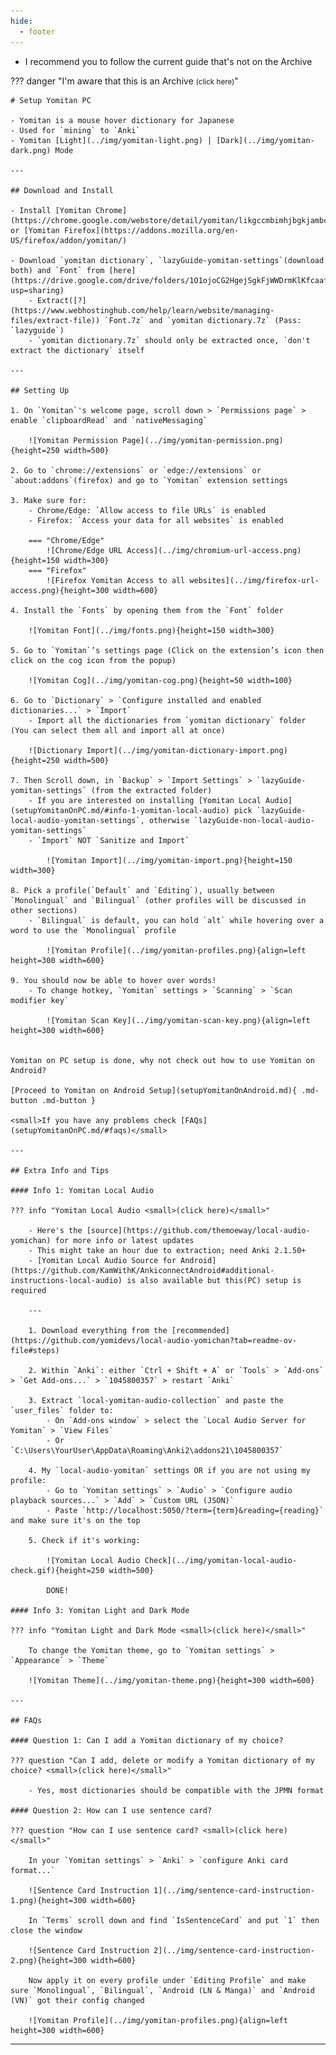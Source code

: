 ```yaml
---
hide:
  - footer
---
```


- I recommend you to follow the current guide that's not on the Archive

??? danger "I'm aware that this is an Archive <small>(click here)</small>"

    # Setup Yomitan PC

    - Yomitan is a mouse hover dictionary for Japanese
    - Used for `mining` to `Anki`
    - Yomitan [Light](../img/yomitan-light.png) | [Dark](../img/yomitan-dark.png) Mode

    ---

    ## Download and Install

    - Install [Yomitan Chrome](https://chrome.google.com/webstore/detail/yomitan/likgccmbimhjbgkjambclfkhldnlhbnn) or [Yomitan Firefox](https://addons.mozilla.org/en-US/firefox/addon/yomitan/)

    - Download `yomitan dictionary`, `lazyGuide-yomitan-settings`(download both) and `Font` from [here](https://drive.google.com/drive/folders/1O1ojoCG2HgejSgkFjWWDrmKlKfcaafTN?usp=sharing)
        - Extract([?](https://www.webhostinghub.com/help/learn/website/managing-files/extract-file)) `Font.7z` and `yomitan dictionary.7z` (Pass: `lazyguide`)
        - `yomitan dictionary.7z` should only be extracted once, `don't extract the dictionary` itself

    ---

    ## Setting Up

    1. On `Yomitan`'s welcome page, scroll down > `Permissions page` > enable `clipboardRead` and `nativeMessaging`

        ![Yomitan Permission Page](../img/yomitan-permission.png){height=250 width=500}

    2. Go to `chrome://extensions` or `edge://extensions` or `about:addons`(firefox) and go to `Yomitan` extension settings

    3. Make sure for:
        - Chrome/Edge: `Allow access to file URLs` is enabled
        - Firefox: `Access your data for all websites` is enabled

        === "Chrome/Edge"
            ![Chrome/Edge URL Access](../img/chromium-url-access.png){height=150 width=300}
        === "Firefox"
            ![Firefox Yomitan Access to all websites](../img/firefox-url-access.png){height=300 width=600}

    4. Install the `Fonts` by opening them from the `Font` folder

        ![Yomitan Font](../img/fonts.png){height=150 width=300}

    5. Go to `Yomitan`’s settings page (Click on the extension’s icon then click on the cog icon from the popup)

        ![Yomitan Cog](../img/yomitan-cog.png){height=50 width=100}

    6. Go to `Dictionary` > `Configure installed and enabled dictionaries...` > `Import`
        - Import all the dictionaries from `yomitan dictionary` folder (You can select them all and import all at once)

        ![Dictionary Import](../img/yomitan-dictionary-import.png){height=250 width=500}

    7. Then Scroll down, in `Backup` > `Import Settings` > `lazyGuide-yomitan-settings` (from the extracted folder)
        - If you are interested on installing [Yomitan Local Audio](setupYomitanOnPC.md/#info-1-yomitan-local-audio) pick `lazyGuide-local-audio-yomitan-settings`, otherwise `lazyGuide-non-local-audio-yomitan-settings`
        - `Import` NOT `Sanitize and Import`
        
            ![Yomitan Import](../img/yomitan-import.png){height=150 width=300}

    8. Pick a profile(`Default` and `Editing`), usually between `Monolingual` and `Bilingual` (other profiles will be discussed in other sections)
        - `Bilingual` is default, you can hold `alt` while hovering over a word to use the `Monolingual` profile

            ![Yomitan Profile](../img/yomitan-profiles.png){align=left height=300 width=600}

    9. You should now be able to hover over words!
        - To change hotkey, `Yomitan` settings > `Scanning` > `Scan modifier key`
        
            ![Yomitan Scan Key](../img/yomitan-scan-key.png){align=left height=300 width=600}
        

    Yomitan on PC setup is done, why not check out how to use Yomitan on Android?

    [Proceed to Yomitan on Android Setup](setupYomitanOnAndroid.md){ .md-button .md-button }

    <small>If you have any problems check [FAQs](setupYomitanOnPC.md/#faqs)</small>

    ---

    ## Extra Info and Tips

    #### Info 1: Yomitan Local Audio

    ??? info "Yomitan Local Audio <small>(click here)</small>"

        - Here's the [source](https://github.com/themoeway/local-audio-yomichan) for more info or latest updates
        - This might take an hour due to extraction; need Anki 2.1.50+
        - [Yomitan Local Audio Source for Android](https://github.com/KamWithK/AnkiconnectAndroid#additional-instructions-local-audio) is also available but this(PC) setup is required

        ---

        1. Download everything from the [recommended](https://github.com/yomidevs/local-audio-yomichan?tab=readme-ov-file#steps)

        2. Within `Anki`: either `Ctrl + Shift + A` or `Tools` > `Add-ons` > `Get Add-ons...` > `1045800357` > restart `Anki`

        3. Extract `local-yomitan-audio-collection` and paste the `user_files` folder to:
            - On `Add-ons window` > select the `Local Audio Server for Yomitan` > `View Files`
            - Or `C:\Users\YourUser\AppData\Roaming\Anki2\addons21\1045800357`

        4. My `local-audio-yomitan` settings OR if you are not using my profile:
            - Go to `Yomitan settings` > `Audio` > `Configure audio playback sources...` > `Add` > `Custom URL (JSON)`
            - Paste `http://localhost:5050/?term={term}&reading={reading}` and make sure it's on the top

        5. Check if it's working:
        
            ![Yomitan Local Audio Check](../img/yomitan-local-audio-check.gif){height=250 width=500}

            DONE!

    #### Info 3: Yomitan Light and Dark Mode

    ??? info "Yomitan Light and Dark Mode <small>(click here)</small>"

        To change the Yomitan theme, go to `Yomitan settings` > `Appearance` > `Theme`

        ![Yomitan Theme](../img/yomitan-theme.png){height=300 width=600}

    ---

    ## FAQs

    #### Question 1: Can I add a Yomitan dictionary of my choice?

    ??? question "Can I add, delete or modify a Yomitan dictionary of my choice? <small>(click here)</small>"

        - Yes, most dictionaries should be compatible with the JPMN format

    #### Question 2: How can I use sentence card?

    ??? question "How can I use sentence card? <small>(click here)</small>"

        In your `Yomitan settings` > `Anki` > `configure Anki card format...`

        ![Sentence Card Instruction 1](../img/sentence-card-instruction-1.png){height=300 width=600}
        
        In `Terms` scroll down and find `IsSentenceCard` and put `1` then close the window

        ![Sentence Card Instruction 2](../img/sentence-card-instruction-2.png){height=300 width=600}

        Now apply it on every profile under `Editing Profile` and make sure `Monolingual`, `Bilingual`, `Android (LN & Manga)` and `Android (VN)` got their config changed

        ![Yomitan Profile](../img/yomitan-profiles.png){align=left height=300 width=600}

---